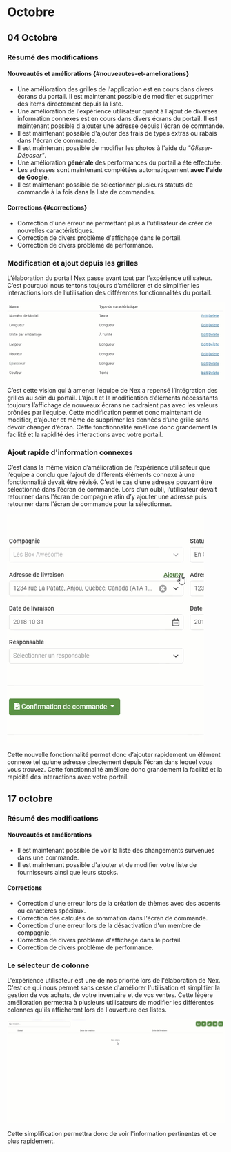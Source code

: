 # Octobre

## 04 Octobre

### Résumé des modifications

#### Nouveautés et améliorations {#nouveautes-et-ameliorations}

* Une amélioration des grilles de l'application est en cours dans divers écrans du portail. Il est maintenant possible de modifier et supprimer des items directement depuis la liste.
* Une amélioration de l'expérience utilisateur quant à l'ajout de diverses information connexes est en cours dans divers écrans du portail. Il est maintenant possible d'ajouter une adresse depuis l'écran de commande.
* Il est maintenant possible d'ajouter des frais de types extras ou rabais dans l'écran de commande.
* Il est maintenant possible de modifier les photos à l'aide du _"Glisser-Déposer"_.
* Une amélioration **générale** des performances du portail a été effectuée.
* Les adresses sont maintenant complétées automatiquement **avec l'aide de Google**.
* Il est maintenant possible de sélectionner plusieurs statuts de commande à la fois dans la liste de commandes.

#### **Corrections** {#corrections}

* Correction d'une erreur ne permettant plus à l'utilisateur de créer de nouvelles caractéristiques.
* Correction de divers problème d'affichage dans le portail.
* Correction de divers problème de performance.

### Modification et ajout depuis les grilles

L’élaboration du portail Nex passe avant tout par l’expérience utilisateur. C’est pourquoi nous tentons toujours d’améliorer et de simplifier les interactions lors de l’utilisation des différentes fonctionnalités du portail.

![](../../.gitbook/assets/inlineedit.gif)

C’est cette vision qui à amener l’équipe de Nex a repensé l’intégration des grilles au sein du portail. L’ajout et la modification d’éléments nécessitants toujours l’affichage de nouveaux écrans ne cadraient pas avec les valeurs prônées par l’équipe. Cette modification permet donc maintenant de modifier, d’ajouter et même de supprimer les données d’une grille sans devoir changer d’écran. Cette fonctionnalité améliore donc grandement la facilité et la rapidité des interactions avec votre portail.

### Ajout rapide d'information connexes

C’est dans la même vision d’amélioration de l’expérience utilisateur que l’équipe a conclu que l’ajout de différents éléments connexe à une fonctionnalité devait être révisé. C’est le cas d’une adresse pouvant être sélectionné dans l’écran de commande. Lors d’un oubli, l’utilisateur devait retourner dans l’écran de compagnie afin d’y ajouter une adresse puis retourner dans l’écran de commande pour la sélectionner. 

![](../../.gitbook/assets/quickadd.gif)

Cette nouvelle fonctionnalité permet donc d’ajouter rapidement un élément connexe tel qu’une adresse directement depuis l’écran dans lequel vous vous trouvez. Cette fonctionnalité améliore donc grandement la facilité et la rapidité des interactions avec votre portail.

## 17 octobre

### Résumé des modifications

#### Nouveautés et améliorations

* Il est maintenant possible de voir la liste des changements survenues dans une commande.
* Il est maintenant possible d'ajouter et de modifier votre liste de fournisseurs ainsi que leurs stocks.

#### Corrections

* Correction d'une erreur lors de la création de thèmes avec des accents ou caractères spéciaux.
* Correction des calcules de sommation dans l'écran de commande.
* Correction d'une erreur lors de la désactivation d'un membre de compagnie.
* Correction de divers problème d'affichage dans le portail.
* Correction de divers problème de performance.

### Le sélecteur de colonne

L'expérience utilisateur est une de nos priorité lors de l'élaboration de Nex. C'est ce qui nous permet sans cesse d'améliorer l'utilisation et simplifier la gestion de vos achats, de votre inventaire et de vos ventes. Cette légère amélioration permettra à plusieurs utilisateurs de modifier les différentes colonnes qu'ils afficheront lors de l'ouverture des listes.

![](../../.gitbook/assets/columnselection.gif)

Cette simplification permettra donc de voir l'information pertinentes et ce plus rapidement.

